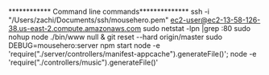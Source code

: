 ************ Command line commands**************
ssh -i "/Users/zachi/Documents/ssh/mousehero.pem" ec2-user@ec2-13-58-126-38.us-east-2.compute.amazonaws.com
sudo netstat -lpn |grep :80
sudo nohup node ./bin/www null &
git reset --hard origin/master
sudo DEBUG=mousehero:server npm start
node -e 'require("./server/controllers/manifest-appcache").generateFile()';
node -e 'require("./controllers/music").generateFile()'

